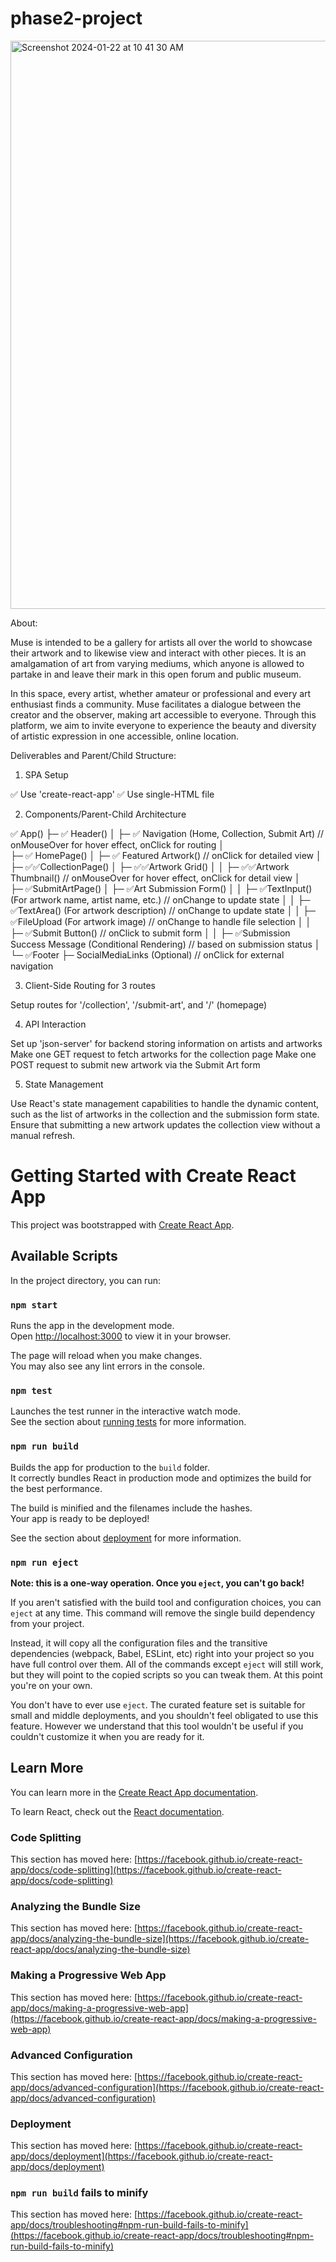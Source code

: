 # phase2-project

<img width="909" alt="Screenshot 2024-01-22 at 10 41 30 AM" src="https://github.com/kcastillo3/phase2-project/assets/134651057/bcac7ae0-1089-4179-a114-2f1ae0708d8c">

About:

Muse is intended to be a gallery for artists all over the world to showcase their artwork and to likewise view and interact with other pieces. It is an amalgamation of art from varying mediums, which anyone is allowed to partake in and leave their mark in this open forum and public museum.

In this space, every artist, whether amateur or professional and every art enthusiast finds a community. Muse facilitates a dialogue between the creator and the observer, making art accessible to everyone. Through this platform, we aim to invite everyone to experience the beauty and diversity of artistic expression in one accessible, online location.

Deliverables and Parent/Child Structure:

1. SPA Setup

✅ Use 'create-react-app' 
✅ Use single-HTML file 

2. Components/Parent-Child Architecture

✅ App()
├─ ✅ Header()
│  ├─ ✅ Navigation (Home, Collection, Submit Art) // onMouseOver for hover effect, onClick for routing
│  
├─ ✅ HomePage()
│  ├─ ✅ Featured Artwork() // onClick for detailed view
│  
├─ ✅✅CollectionPage()
│  ├─ ✅✅Artwork Grid()
│  │  ├─ ✅✅Artwork Thumbnail() // onMouseOver for hover effect, onClick for detail view
│  
├─ ✅SubmitArtPage()
│  ├─ ✅Art Submission Form()
│  │  ├─ ✅TextInput() (For artwork name, artist name, etc.) // onChange to update state
│  │  ├─ ✅TextArea() (For artwork description) // onChange to update state
│  │  ├─ ✅FileUpload (For artwork image) // onChange to handle file selection
│  │  ├─ ✅Submit Button() // onClick to submit form
│  │  ├─ ✅Submission Success Message (Conditional Rendering) // based on submission status
│  
└─ ✅Footer
   ├─ SocialMediaLinks (Optional) // onClick for external navigation

3. Client-Side Routing for 3 routes

Setup routes for '/collection', '/submit-art', and '/' (homepage)

4. API Interaction

Set up 'json-server' for backend storing information on artists and artworks
Make one GET request to fetch artworks for the collection page
Make one POST request to submit new artwork via the Submit Art form

5. State Management

Use React's state management capabilities to handle the dynamic content, such as the list of artworks in the collection and the submission form state. Ensure that submitting a new artwork updates the collection view without a manual refresh.

# Getting Started with Create React App

This project was bootstrapped with [Create React App](https://github.com/facebook/create-react-app).

## Available Scripts

In the project directory, you can run:

### `npm start`

Runs the app in the development mode.\
Open [http://localhost:3000](http://localhost:3000) to view it in your browser.

The page will reload when you make changes.\
You may also see any lint errors in the console.

### `npm test`

Launches the test runner in the interactive watch mode.\
See the section about [running tests](https://facebook.github.io/create-react-app/docs/running-tests) for more information.

### `npm run build`

Builds the app for production to the `build` folder.\
It correctly bundles React in production mode and optimizes the build for the best performance.

The build is minified and the filenames include the hashes.\
Your app is ready to be deployed!

See the section about [deployment](https://facebook.github.io/create-react-app/docs/deployment) for more information.

### `npm run eject`

**Note: this is a one-way operation. Once you `eject`, you can't go back!**

If you aren't satisfied with the build tool and configuration choices, you can `eject` at any time. This command will remove the single build dependency from your project.

Instead, it will copy all the configuration files and the transitive dependencies (webpack, Babel, ESLint, etc) right into your project so you have full control over them. All of the commands except `eject` will still work, but they will point to the copied scripts so you can tweak them. At this point you're on your own.

You don't have to ever use `eject`. The curated feature set is suitable for small and middle deployments, and you shouldn't feel obligated to use this feature. However we understand that this tool wouldn't be useful if you couldn't customize it when you are ready for it.

## Learn More

You can learn more in the [Create React App documentation](https://facebook.github.io/create-react-app/docs/getting-started).

To learn React, check out the [React documentation](https://reactjs.org/).

### Code Splitting

This section has moved here: [https://facebook.github.io/create-react-app/docs/code-splitting](https://facebook.github.io/create-react-app/docs/code-splitting)

### Analyzing the Bundle Size

This section has moved here: [https://facebook.github.io/create-react-app/docs/analyzing-the-bundle-size](https://facebook.github.io/create-react-app/docs/analyzing-the-bundle-size)

### Making a Progressive Web App

This section has moved here: [https://facebook.github.io/create-react-app/docs/making-a-progressive-web-app](https://facebook.github.io/create-react-app/docs/making-a-progressive-web-app)

### Advanced Configuration

This section has moved here: [https://facebook.github.io/create-react-app/docs/advanced-configuration](https://facebook.github.io/create-react-app/docs/advanced-configuration)

### Deployment

This section has moved here: [https://facebook.github.io/create-react-app/docs/deployment](https://facebook.github.io/create-react-app/docs/deployment)

### `npm run build` fails to minify

This section has moved here: [https://facebook.github.io/create-react-app/docs/troubleshooting#npm-run-build-fails-to-minify](https://facebook.github.io/create-react-app/docs/troubleshooting#npm-run-build-fails-to-minify)
